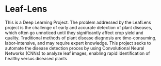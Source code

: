 # Leaf-Lens
This is a Deep Learning Project.
The problem addressed by the LeafLens project is
the challenge of early and accurate detection of
plant diseases, which often go unnoticed until they
significantly affect crop yield and quality.
Traditional methods of plant disease diagnosis are
time-consuming, labor-intensive, and may require
expert knowledge. This project secks to automate
the disease detection proces by using
Convolutional Neural Networks (CNNs) to
analyze leaf images, enabling rapid identification
of healthy versus diseased plants
